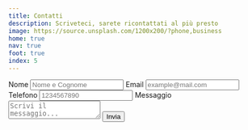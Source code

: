 ```yaml
---
title: Contatti
description: Scriveteci, sarete ricontattati al più presto
image: https://source.unsplash.com/1200x200/?phone,business
home: true
nav: true
foot: true
index: 5
---
```


<form> 
  <label for="name">Nome</label> <input type="name" name="name" id="name" placeholder="Nome e Cognome"> 
  <label for="email">Email</label> <input type="email" name="email" id="email" placeholder="example@mail.com"> 
  <label for="phone-number">Telefono</label> <input type="phone-number" name="phone-number" id="phone-number" placeholder="1234567890"> 
  <label for="about">Messaggio</label> <textarea name="about" id="about" placeholder="Scrivi il messaggio..."></textarea> 
  <input type="submit" value="Invia">
</form>